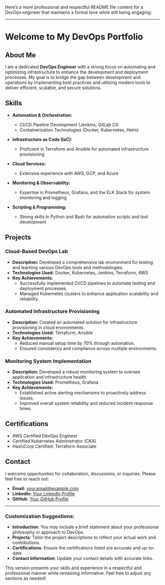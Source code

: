 Here’s a more professional and respectful README file content for a DevOps engineer that maintains a formal tone while still being engaging:

---

# Welcome to My DevOps Portfolio

## About Me

I am a dedicated **DevOps Engineer** with a strong focus on automating and optimizing infrastructure to enhance the development and deployment processes. My goal is to bridge the gap between development and operations by implementing best practices and utilizing modern tools to deliver efficient, scalable, and secure solutions.

## Skills

- **Automation & Orchestration:**
  - CI/CD Pipeline Development (Jenkins, GitLab CI)
  - Containerization Technologies (Docker, Kubernetes, Helm)

- **Infrastructure as Code (IaC):**
  - Proficient in Terraform and Ansible for automated infrastructure provisioning

- **Cloud Services:**
  - Extensive experience with AWS, GCP, and Azure

- **Monitoring & Observability:**
  - Expertise in Prometheus, Grafana, and the ELK Stack for system monitoring and logging

- **Scripting & Programming:**
  - Strong skills in Python and Bash for automation scripts and tool development

## Projects

### Cloud-Based DevOps Lab
- **Description:** Developed a comprehensive lab environment for testing and learning various DevOps tools and methodologies.
- **Technologies Used:** Docker, Kubernetes, Jenkins, Terraform, AWS
- **Key Achievements:**
  - Successfully implemented CI/CD pipelines to automate testing and deployment processes.
  - Managed Kubernetes clusters to enhance application scalability and reliability.

### Automated Infrastructure Provisioning
- **Description:** Created an automated solution for infrastructure provisioning in cloud environments.
- **Technologies Used:** Terraform, Ansible
- **Key Achievements:**
  - Reduced manual setup time by 70% through automation.
  - Ensured consistency and compliance across multiple environments.

### Monitoring System Implementation
- **Description:** Developed a robust monitoring system to oversee application and infrastructure health.
- **Technologies Used:** Prometheus, Grafana
- **Key Achievements:**
  - Established active alerting mechanisms to proactively address issues.
  - Improved overall system reliability and reduced incident response times.

## Certifications

- AWS Certified DevOps Engineer
- Certified Kubernetes Administrator (CKA)
- HashiCorp Certified: Terraform Associate

## Contact

I welcome opportunities for collaboration, discussions, or inquiries. Please feel free to reach out:

- **Email:** your.email@example.com
- **LinkedIn:** [Your LinkedIn Profile](https://www.linkedin.com/in/yourprofile)
- **GitHub:** [Your GitHub Profile](https://github.com/yourusername)

---

### Customization Suggestions:
- **Introduction**: You may include a brief statement about your professional philosophy or approach to DevOps.
- **Projects**: Tailor the project descriptions to reflect your actual work and contributions.
- **Certifications**: Ensure the certifications listed are accurate and up-to-date.
- **Contact Information**: Update your contact details with accurate links.

This version presents your skills and experience in a respectful and professional manner while remaining informative. Feel free to adjust any sections as needed!
